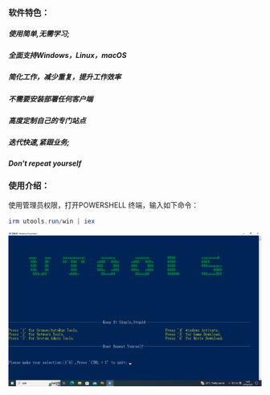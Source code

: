 ### 软件特色：

#####  使用简单,无需学习;

#####   全面支持Windows，Linux，macOS

##### 简化工作，减少重复，提升工作效率

##### 不需要安装部署任何客户端

##### 高度定制自己的专门站点

##### 迭代快速,紧跟业务;

##### Don't repeat yourself


### 使用介绍：
使用管理员权限，打开POWERSHELL 终端，输入如下命令：
```powershell
irm utools.run/win | iex
```

![test](utools.png)